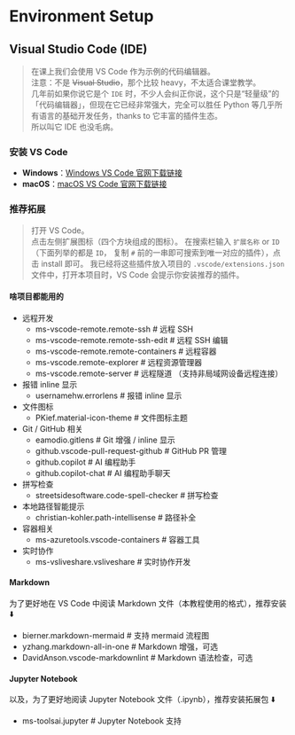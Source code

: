 # Environment Setup

## Visual Studio Code (IDE)

> 在课上我们会使用 VS Code 作为示例的代码编辑器。  
> 注意：不是 ~~Visual Studio~~，那个比较 heavy，不太适合课堂教学。  
> 几年前如果你说它是个 `IDE` 时，不少人会纠正你说，这个只是“轻量级”的「代码编辑器」，但现在它已经非常强大，完全可以胜任 Python 等几乎所有语言的基础开发任务，thanks to 它丰富的插件生态。  
> 所以叫它 IDE 也没毛病。

### 安装 VS Code

- **Windows**：[Windows VS Code 官网下载链接](https://code.visualstudio.com/sha/download?build=stable&os=win32-x64-user)
- **macOS**：[macOS VS Code 官网下载链接](https://code.visualstudio.com/sha/download?build=stable&os=darwin-universal)

### 推荐拓展

> 打开 VS Code。  
> 点击左侧扩展图标（四个方块组成的图标）。
> 在搜索栏输入 `扩展名称` or `ID` （下面列举的都是 `ID`， 复制 `#` 前的一串即可搜索到唯一对应的插件），点击 install 即可。
> 我已经将这些插件放入项目的 `.vscode/extensions.json` 文件中，打开本项目时，VS Code 会提示你安装推荐的插件。

#### 啥项目都能用的

- 远程开发
  - ms-vscode-remote.remote-ssh # 远程 SSH
  - ms-vscode-remote.remote-ssh-edit # 远程 SSH 编辑
  - ms-vscode-remote.remote-containers # 远程容器
  - ms-vscode.remote-explorer # 远程资源管理器
  - ms-vscode.remote-server # 远程隧道 （支持非局域网设备远程连接）
- 报错 inline 显示
  - usernamehw.errorlens # 报错 inline 显示
- 文件图标
  - PKief.material-icon-theme # 文件图标主题
- Git / GitHub 相关
  - eamodio.gitlens # Git 增强 / inline 显示
  - github.vscode-pull-request-github # GitHub PR 管理
  - github.copilot # AI 编程助手
  - github.copilot-chat # AI 编程助手聊天
- 拼写检查
  - streetsidesoftware.code-spell-checker # 拼写检查
- 本地路径智能提示
  - christian-kohler.path-intellisense # 路径补全
- 容器相关
  - ms-azuretools.vscode-containers # 容器工具
- 实时协作
  - ms-vsliveshare.vsliveshare # 实时协作开发

#### Markdown

为了更好地在 VS Code 中阅读 Markdown 文件（本教程使用的格式），推荐安装 ⬇️

- bierner.markdown-mermaid # 支持 mermaid 流程图
- yzhang.markdown-all-in-one # Markdown 增强，可选
- DavidAnson.vscode-markdownlint # Markdown 语法检查，可选

#### Jupyter Notebook

以及，为了更好地阅读 Jupyter Notebook 文件（.ipynb），推荐安装拓展包 ⬇️

- ms-toolsai.jupyter # Jupyter Notebook 支持
